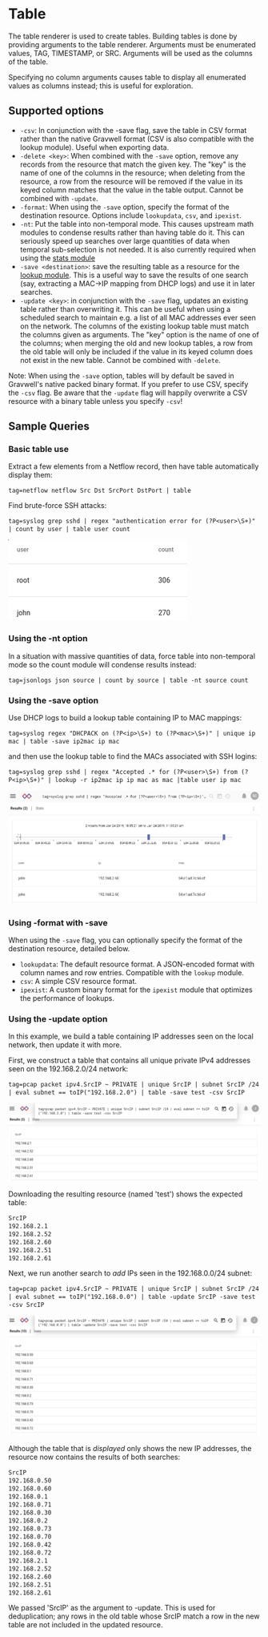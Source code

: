 # Table

The table renderer is used to create tables. Building tables is done by providing arguments to the table renderer. Arguments must be enumerated values, TAG, TIMESTAMP, or SRC. Arguments will be used as the columns of the table.

Specifying no column arguments causes table to display all enumerated values as columns instead; this is useful for exploration.

## Supported options

* `-csv`: In conjunction with the -save flag, save the table in CSV format rather than the native Gravwell format (CSV is also compatible with the lookup module). Useful when exporting data.
* `-delete <key>`: When combined with the `-save` option, remove any records from the resource that match the given key. The "key" is the name of one of the columns in the resource; when deleting from the resource, a row from the resource will be removed if the value in its keyed column matches that the value in the table output. Cannot be combined with `-update`.
* `-format`: When using the `-save` option, specify the format of the destination resource. Options include `lookupdata`, `csv`, and `ipexist`. 
* `-nt`: Put the table into non-temporal mode. This causes upstream math modules to condense results rather than having table do it. This can seriously speed up searches over large quantities of data when temporal sub-selection is not needed. It is also currently required when using the [stats module](#!search/stats/stats.md)
* `-save <destination>`: save the resulting table as a resource for the [lookup module](#!search/lookup/lookup.md). This is a useful way to save the results of one search (say, extracting a MAC->IP mapping from DHCP logs) and use it in later searches.
* `-update <key>`: in conjunction with the `-save` flag, updates an existing table rather than overwriting it. This can be useful when using a scheduled search to maintain e.g. a list of all MAC addresses ever seen on the network. The columns of the existing lookup table must match the columns given as arguments. The "key" option is the name of one of the columns; when merging the old and new lookup tables, a row from the old table will only be included if the value in its keyed column does not exist in the new table. Cannot be combined with `-delete`.

Note: When using the `-save` option, tables will by default be saved in Gravwell's native packed binary format. If you prefer to use CSV, specify the `-csv` flag. Be aware that the `-update` flag will happily overwrite a CSV resource with a binary table unless you specify `-csv`!

## Sample Queries

### Basic table use

Extract a few elements from a Netflow record, then have table automatically display them:

```
tag=netflow netflow Src Dst SrcPort DstPort | table
```

Find brute-force SSH attacks:

```
tag=syslog grep sshd | regex "authentication error for (?P<user>\S+)" | count by user | table user count
```

![](table-render.png)

### Using the -nt option

In a situation with massive quantities of data, force table into non-temporal mode so the count module will condense results instead:

```
tag=jsonlogs json source | count by source | table -nt source count
```

### Using the -save option

Use DHCP logs to build a lookup table containing IP to MAC mappings:

```
tag=syslog regex "DHCPACK on (?P<ip>\S+) to (?P<mac>\S+)" | unique ip mac | table -save ip2mac ip mac
```

and then use the lookup table to find the MACs associated with SSH logins:

```
tag=syslog grep sshd | regex "Accepted .* for (?P<user>\S+) from (?P<ip>\S+)" | lookup -r ip2mac ip ip mac as mac |table user ip mac
```

![](table-ipmac.png)

### Using -format with -save

When using the `-save` flag, you can optionally specify the format of the destination resource, detailed below.

- `lookupdata`: The default resource format. A JSON-encoded format with column names and row entries. Compatible with the `lookup` module.
- `csv`: A simple CSV resource format.
- `ipexist`: A custom binary format for the `ipexist` module that optimizes the performance of lookups. 

### Using the -update option

In this example, we build a table containing IP addresses seen on the local network, then update it with more.

First, we construct a table that contains all unique private IPv4 addresses seen on the 192.168.2.0/24 network:

```
tag=pcap packet ipv4.SrcIP ~ PRIVATE | unique SrcIP | subnet SrcIP /24 | eval subnet == toIP("192.168.2.0") | table -save test -csv SrcIP
```

![](update1.png)

Downloading the resulting resource (named 'test') shows the expected table:

```
SrcIP
192.168.2.1
192.168.2.52
192.168.2.60
192.168.2.51
192.168.2.61
```

Next, we run another search to *add* IPs seen in the 192.168.0.0/24 subnet:

```
tag=pcap packet ipv4.SrcIP ~ PRIVATE | unique SrcIP | subnet SrcIP /24 | eval subnet == toIP("192.168.0.0") | table -update SrcIP -save test -csv SrcIP
```

![](update2.png)

Although the table that is *displayed* only shows the new IP addresses, the resource now contains the results of both searches:

```
SrcIP
192.168.0.50
192.168.0.60
192.168.0.1
192.168.0.71
192.168.0.30
192.168.0.2
192.168.0.73
192.168.0.70
192.168.0.42
192.168.0.72
192.168.2.1
192.168.2.52
192.168.2.60
192.168.2.51
192.168.2.61
```

We passed 'SrcIP' as the argument to -update. This is used for deduplication; any rows in the old table whose SrcIP match a row in the new table are not included in the updated resource.
